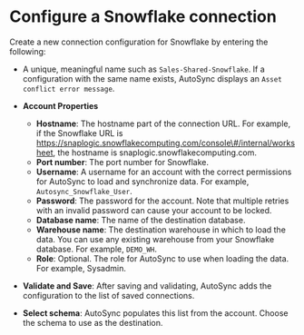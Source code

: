 # Configure a Snowflake connection

Create a new connection configuration for Snowflake by entering the following:

-   A unique, meaningful name such as `Sales-Shared-Snowflake`. If a configuration with the same name exists, AutoSync displays an `Asset conflict error message`.
-   **Account Properties**
    -   **Hostname**: The hostname part of the connection URL. For example, if the Snowflake URL is https://snaplogic.snowflakecomputing.com/console\#/internal/worksheet, the hostname is snaplogic.snowflakecomputing.com.
    -   **Port number**: The port number for Snowflake.
    -   **Username**: A username for an account with the correct permissions for AutoSync to load and synchronize data. For example, `Autosync_Snowflake_User`.
    -   **Password**: The password for the account. Note that multiple retries with an invalid password can cause your account to be locked.
    -   **Database name**: The name of the destination database.
    -   **Warehouse name**: The destination warehouse in which to load the data. You can use any existing warehouse from your Snowflake database. For example, `DEMO_WH`.
    -   **Role**: Optional. The role for AutoSync to use when loading the data. For example, Sysadmin.
-   **Validate and Save**: After saving and validating, AutoSync adds the configuration to the list of saved connections.

-   **Select schema**: AutoSync populates this list from the account. Choose the schema to use as the destination.



